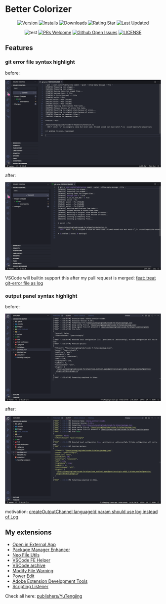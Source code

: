 # Better Colorizer

<div align="center">

[![Version](https://img.shields.io/visual-studio-marketplace/v/YuTengjing.better-colorizer)](https://marketplace.visualstudio.com/items/YuTengjing.better-colorizer/changelog) [![Installs](https://img.shields.io/visual-studio-marketplace/i/YuTengjing.better-colorizer)](https://marketplace.visualstudio.com/items?itemName=YuTengjing.better-colorizer) [![Downloads](https://img.shields.io/visual-studio-marketplace/d/YuTengjing.better-colorizer)](https://marketplace.visualstudio.com/items?itemName=YuTengjing.better-colorizer) [![Rating Star](https://img.shields.io/visual-studio-marketplace/stars/YuTengjing.better-colorizer)](https://marketplace.visualstudio.com/items?itemName=YuTengjing.better-colorizer&ssr=false#review-details) [![Last Updated](https://img.shields.io/visual-studio-marketplace/last-updated/YuTengjing.better-colorizer)](https://github.com/tjx666/better-colorizer)

![test](https://github.com/tjx666/better-colorizer/actions/workflows/test.yml/badge.svg) [![PRs Welcome](https://img.shields.io/badge/PRs-welcome-brightgreen.svg?style=flat)](http://makeapullrequest.com) [![Github Open Issues](https://img.shields.io/github/issues/tjx666/better-colorizer)](https://github.com/tjx666/better-colorizer/issues) [![LICENSE](https://img.shields.io/badge/license-Anti%20996-blue.svg?style=flat-square)](https://github.com/996icu/996.ICU/blob/master/LICENSE)

</div>

## Features

### git error file syntax highlight

before:

![git error file before](https://github.com/tjx666/better-colorizer/blob/main/assets/screenshots/git-error-before.png?raw=true)

after:

![git error file after](https://github.com/tjx666/better-colorizer/blob/main/assets/screenshots/git-error-after.png?raw=true)

VSCode will builtin support this after my pull request is merged: [feat: treat git-error file as log](https://github.com/microsoft/vscode/pull/177885)

### output panel syntax highlight

before:

![output panel before](https://github.com/tjx666/better-colorizer/blob/main/assets/screenshots/output-panel-before.png?raw=true)

after:

![output panel after](https://github.com/tjx666/better-colorizer/blob/main/assets/screenshots/output-panel-after.png?raw=true)

motivation: [createOutputChannel languageId param should use log instead of Log](https://github.com/microsoft/vscode/issues/176902)

## My extensions

- [Open in External App](https://github.com/tjx666/open-in-external-app)
- [Package Manager Enhancer](https://github.com/tjx666/package-manager-enhancer)
- [Neo File Utils](https://github.com/tjx666/vscode-neo-file-utils)
- [VSCode FE Helper](https://github.com/tjx666/vscode-fe-helper)
- [VSCode archive](https://github.com/tjx666/vscode-archive)
- [Modify File Warning](https://github.com/tjx666/modify-file-warning)
- [Power Edit](https://github.com/tjx666/power-edit)
- [Adobe Extension Development Tools](https://github.com/tjx666/vscode-adobe-extension-devtools)
- [Scripting Listener](https://github.com/tjx666/scripting-listener)

Check all here: [publishers/YuTengjing](https://marketplace.visualstudio.com/publishers/YuTengjing)
